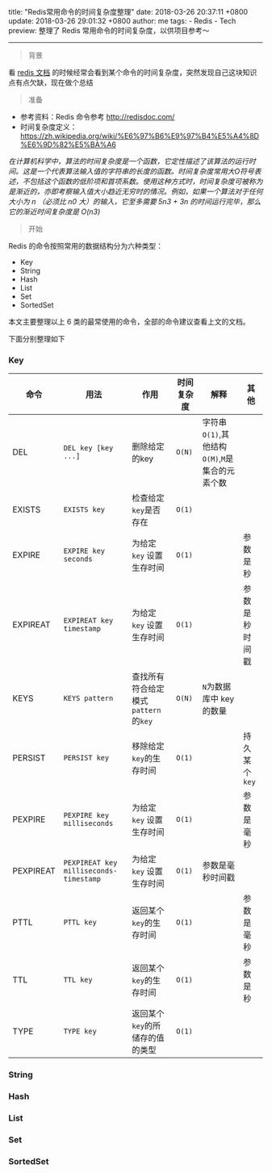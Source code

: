 title: "Redis常用命令的时间复杂度整理"
date: 2018-03-26 20:37:11 +0800
update: 2018-03-26 29:01:32 +0800
author: me
tags:
    - Redis
    - Tech
preview: 整理了 Redis 常用命令的时间复杂度，以供项目参考～

---


> 背景

看 [redis 文档](http://redisdoc.com/ ) 的时候经常会看到某个命令的时间复杂度，突然发现自己这块知识点有点欠缺，现在做个总结

> 准备

- 参考资料：Redis 命令参考 http://redisdoc.com/
- 时间复杂度定义：https://zh.wikipedia.org/wiki/%E6%97%B6%E9%97%B4%E5%A4%8D%E6%9D%82%E5%BA%A6

*在计算机科学中，算法的时间复杂度是一个函数，它定性描述了该算法的运行时间。这是一个代表算法输入值的字符串的长度的函数。时间复杂度常用大O符号表述，不包括这个函数的低阶项和首项系数。使用这种方式时，时间复杂度可被称为是渐近的，亦即考察输入值大小趋近无穷时的情况。例如，如果一个算法对于任何大小为 n （必须比 n0 大）的输入，它至多需要 5n3 + 3n 的时间运行完毕，那么它的渐近时间复杂度是 O(n3)*

> 开始

Redis  的命令按照常用的数据结构分为六种类型：

- Key 
- String
- Hash
- List
- Set
- SortedSet

本文主要整理以上 6 类的最常使用的命令，全部的命令建议查看上文的文档。

下面分别整理如下

###  Key
命令 |用法| 作用 | 时间复杂度 | 解释 | 其他 
---|---|---|---|---|---
DEL|`DEL key [key ...]` |删除给定的key  |`O(N)` |字符串`O(1)`,其他结构`O(M)`,`M`是集合的元素个数  
EXISTS|`EXISTS key` |检查给定`key`是否存在  |`O(1)`|   
EXPIRE|`EXPIRE key seconds` |为给定`key` 设置生存时间|`O(1)`|  |参数是秒 
EXPIREAT|`EXPIREAT key timestamp` |为给定`key` 设置生存时间|`O(1)`||参数是秒时间戳 
KEYS|`KEYS pattern` |查找所有符合给定模式`pattern` 的`key`|`O(N)` | `N`为数据库中 key 的数量 | 
PERSIST|`PERSIST key` |移除给定`key`的生存时间|`O(1)` |  |持久某个`key` 
PEXPIRE|`PEXPIRE key milliseconds` |为给定`key` 设置生存时间|`O(1)` |  | 参数是毫秒
PEXPIREAT|`PEXPIREAT key milliseconds-timestamp` |为给定`key` 设置生存时间|`O(1)` |   参数是毫秒时间戳
PTTL|`PTTL key` |返回某个`key`的生存时间|`O(1)` |  | 参数是毫秒
TTL|`TTL key` |返回某个`key`的生存时间|`O(1)` |  | 参数是秒
TYPE|`TYPE key` |返回某个`key`的所储存的值的类型|`O(1)` |  | 


###  String

###  Hash

###  List

###  Set

###  SortedSet


